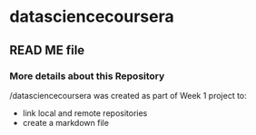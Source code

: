 # datasciencecoursera
## READ ME file
### More details about this Repository

/datasciencecoursera was created as part of Week 1 project to:
* link local and remote repositories 
* create a markdown file
